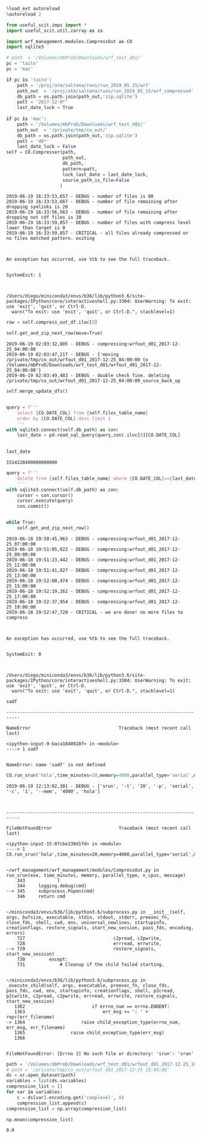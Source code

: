 ```python
%load_ext autoreload
%autoreload 2
```


```python
from useful_scit.imps import * 
import useful_scit.util.zarray as za
```


```python
import wrf_management.modules.CompressOut as CO
import sqlite3
```


```python
# path  = '/Volumes/mbProD/Downloads/wrf_test_d01/'
pc = 'taito'
pc = 'mac'

if pc is 'taito':
    path = '/proj/atm/saltena/runs/run_2019_05_15/wrf'
    path_out  = '/proj/atm/saltena/runs/run_2019_05_15/wrf_compressed'
    db_path = os.path.join(path_out,'zip.sqlite')
    patt = '2017-12-0*'
    last_date_lock = True
    
if pc is 'mac':
    path = '/Volumes/mbProD/Downloads/wrf_test_d01/'
    path_out  = '/private/tmp/co_out/'
    db_path = os.path.join(path_out,'zip.sqlite')
    patt = 'd0*'
    last_date_lock = False
self = CO.Compresser(path,
                     path_out,
                     db_path,
                     pattern=patt, 
                     lock_last_date = last_date_lock,
                     source_path_is_file=False
                    )
```

    2019-06-19 16:33:53,657 - DEBUG - number of files is 80
    2019-06-19 16:33:53,667 - DEBUG - number of file remaining after dropping symlinks is 20
    2019-06-19 16:33:56,563 - DEBUG - number of file remaining after dropping not cdf files is 20
    2019-06-19 16:33:59,857 - DEBUG - number of files with compress level lower than target is 0
    2019-06-19 16:33:59,857 - CRITICAL - all files already compressed or no files matched pattern. exiting



    An exception has occurred, use %tb to see the full traceback.


    SystemExit: 1



    /Users/diego/miniconda3/envs/b36/lib/python3.6/site-packages/IPython/core/interactiveshell.py:3304: UserWarning: To exit: use 'exit', 'quit', or Ctrl-D.
      warn("To exit: use 'exit', 'quit', or Ctrl-D.", stacklevel=1)



```python
row = self.compress_out_df.iloc[0]
```


```python
self.get_and_zip_next_row(move=True)
```

    2019-06-19 02:03:32,805 - DEBUG - compressing:wrfout_d01_2017-12-25_04:00:00
    2019-06-19 02:03:47,217 - DEBUG - {'moving /private/tmp/co_out/wrfout_d01_2017-12-25_04:00:00 to /Volumes/mbProD/Downloads/wrf_test_d01/wrfout_d01_2017-12-25_04:00:00'}
    2019-06-19 02:03:49,483 - DEBUG - double check fine. deleting /private/tmp/co_out/wrfout_d01_2017-12-25_04:00:00_source_back_up



```python
self.merge_update_dfs()
```


```python

query = f'''
    select {CO.DATE_COL} from {self.files_table_name}
    order by {CO.DATE_COL} desc limit 1
    '''
with sqlite3.connect(self.db_path) as con:
    last_date = pd.read_sql_query(query,con).iloc[0][CO.DATE_COL]
    
```


```python
last_date
```




    1514228400000000000




```python
query = f'''
    delete from {self.files_table_name} where {CO.DATE_COL}=={last_date}
    '''
with sqlite3.connect(self.db_path) as con:
    cursor = con.cursor()
    cursor.execute(query)
    con.commit()

```


```python

```


```python
while True:
    self.get_and_zip_next_row()
```

    2019-06-18 19:50:45,963 - DEBUG - compressing:wrfout_d01_2017-12-25_07:00:00
    2019-06-18 19:51:05,022 - DEBUG - compressing:wrfout_d01_2017-12-25_09:00:00
    2019-06-18 19:51:23,442 - DEBUG - compressing:wrfout_d01_2017-12-25_11:00:00
    2019-06-18 19:51:41,827 - DEBUG - compressing:wrfout_d01_2017-12-25_13:00:00
    2019-06-18 19:52:00,474 - DEBUG - compressing:wrfout_d01_2017-12-25_15:00:00
    2019-06-18 19:52:19,262 - DEBUG - compressing:wrfout_d01_2017-12-25_17:00:00
    2019-06-18 19:52:37,954 - DEBUG - compressing:wrfout_d01_2017-12-25_19:00:00
    2019-06-18 19:52:47,720 - CRITICAL - we are done! no more files to compress



    An exception has occurred, use %tb to see the full traceback.


    SystemExit: 0



    /Users/diego/miniconda3/envs/b36/lib/python3.6/site-packages/IPython/core/interactiveshell.py:3304: UserWarning: To exit: use 'exit', 'quit', or Ctrl-D.
      warn("To exit: use 'exit', 'quit', or Ctrl-D.", stacklevel=1)



```python
sadf
```


    ---------------------------------------------------------------------------

    NameError                                 Traceback (most recent call last)

    <ipython-input-9-baca1840028f> in <module>
    ----> 1 sadf
    

    NameError: name 'sadf' is not defined



```python
CO.run_srun('hola',time_minutes=20,memory=4000,parallel_type='serial',n_cpus=1)
```

    2019-06-19 12:13:02,301 - DEBUG - ['srun', '-t', '20', '-p', 'serial', '-c', '1', '--mem', '4000', 'hola']



    ---------------------------------------------------------------------------

    FileNotFoundError                         Traceback (most recent call last)

    <ipython-input-15-0fcbe130d1fd> in <module>
    ----> 1 CO.run_srun('hola',time_minutes=20,memory=4000,parallel_type='serial',n_cpus=1)
    

    ~/wrf_management/wrf_management/modules/CompressOut.py in run_srun(exe, time_minutes, memory, parallel_type, n_cpus, message)
        343            ]
        344     logging.debug(cmd)
    --> 345     subprocess.Popen(cmd)
        346     return cmd


    ~/miniconda3/envs/b36/lib/python3.6/subprocess.py in __init__(self, args, bufsize, executable, stdin, stdout, stderr, preexec_fn, close_fds, shell, cwd, env, universal_newlines, startupinfo, creationflags, restore_signals, start_new_session, pass_fds, encoding, errors)
        727                                 c2pread, c2pwrite,
        728                                 errread, errwrite,
    --> 729                                 restore_signals, start_new_session)
        730         except:
        731             # Cleanup if the child failed starting.


    ~/miniconda3/envs/b36/lib/python3.6/subprocess.py in _execute_child(self, args, executable, preexec_fn, close_fds, pass_fds, cwd, env, startupinfo, creationflags, shell, p2cread, p2cwrite, c2pread, c2pwrite, errread, errwrite, restore_signals, start_new_session)
       1362                         if errno_num == errno.ENOENT:
       1363                             err_msg += ': ' + repr(err_filename)
    -> 1364                     raise child_exception_type(errno_num, err_msg, err_filename)
       1365                 raise child_exception_type(err_msg)
       1366 


    FileNotFoundError: [Errno 2] No such file or directory: 'srun': 'srun'



```python
path = '/Volumes/mbProD/Downloads/wrf_test_d01/wrfout_d01_2017-12-25_10:00:00'
# path = '/private/tmp/co_out/wrfout_d01_2017-12-25_18:00:00'
ds = xr.open_dataset(path)
variables = list(ds.variables)
compression_list = []
for var in variables:
    c = ds[var].encoding.get('complevel', 0)
    compression_list.append(c)
compression_list = np.array(compression_list)
```


```python
np.mean(compression_list)
```




    0.0




```python

```

